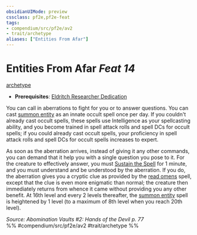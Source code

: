 ```yaml
---
obsidianUIMode: preview
cssclass: pf2e,pf2e-feat
tags:
- compendium/src/pf2e/av2
- trait/archetype
aliases: ["Entities From Afar"]
---
```

# Entities From Afar  *Feat 14*  
[archetype](../../rules/traits/archetype.md)  

- **Prerequisites**: [Eldritch Researcher Dedication](eldritch-researcher-dedication-av2.md)

You can call in aberrations to fight for you or to answer questions. You can cast [summon entity](../spells/summon-entity.md) as an innate occult spell once per day. If you couldn't already cast occult spells, these spells use Intelligence as your spellcasting ability, and you become trained in spell attack rolls and spell DCs for occult spells; if you could already cast occult spells, your proficiency in spell attack rolls and spell DCs for occult spells increases to expert.

As soon as the aberration arrives, instead of giving it any other commands, you can demand that it help you with a single question you pose to it. For the creature to effectively answer, you must [Sustain the Spell](../../rules/actions/sustain-a-spell.md) for 1 minute, and you must understand and be understood by the aberration. If you do, the aberration gives you a cryptic clue as provided by the [read omens](../spells/read-omens.md) spell, except that the clue is even more enigmatic than normal; the creature then immediately returns from whence it came without providing you any other benefit. At 16th level and every 2 levels thereafter, the [summon entity](../spells/summon-entity.md) spell is heightened by 1 level (to a maximum of 8th level when you reach 20th level).

*Source: Abomination Vaults #2: Hands of the Devil p. 77*  
%% #compendium/src/pf2e/av2 #trait/archetype %%